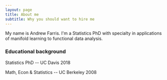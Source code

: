 ```yaml
---
layout: page
title: About me
subtitle: Why you should want to hire me
---
```


My name is Andrew Farris. I'm a Statistics PhD with specialty in applications of manifold learning to functional data analysis.

### Educational background
Statistics PhD -- UC Davis 2018

Math, Econ & Statistics -- UC Berkeley 2008
